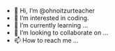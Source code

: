 - 👋 Hi, I’m @ohnoitzurteacher
- 👀 I’m interested in coding.
- 🌱 I’m currently learning ...
- 💞️ I’m looking to collaborate on ...
- 📫 How to reach me ...

<!---
ohnoitzurteacher/ohnoitzurteacher is a ✨ special ✨ repository because its `README.md` (this file) appears on your GitHub profile.
You can click the Preview link to take a look at your changes.
--->

